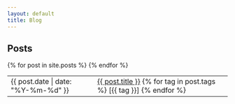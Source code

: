 ```yaml
---
layout: default
title: Blog
---
```

<h2>Posts</h2>
<table>
  {% for post in site.posts %}
    <tr>
      <td class="post_date">
        {{ post.date | date: "%Y-%m-%d" }}
      </td>
      <td class="post_title">
        <a href="{{ post.url }}">{{ post.title }}</a>
        {% for tag in post.tags %}
          [{{ tag }}]
        {% endfor %}
      </td>
    </tr>
  {% endfor %}
</table>
